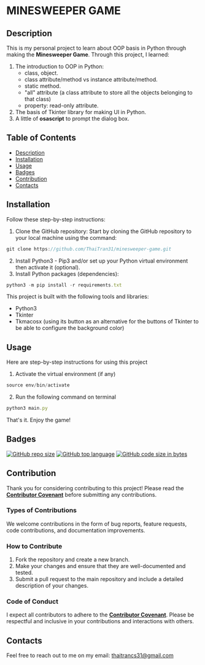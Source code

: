 # MINESWEEPER GAME

## Description
This is my personal project to learn about OOP basis in Python through making the **Minesweeper Game**.
Through this project, I learned:
1. The introduction to OOP in Python:
    - class, object.
    - class attribute/method vs instance attribute/method.
    - static method.
    - "all" attribute (a class attribute to store all the objects belonging to that class)
    - property: read-only attribute.
2. The basis of Tkinter library for making UI in Python.
3. A little of **osascript** to prompt the dialog box.

## Table of Contents
- [Description](#description)
- [Installation](#installation)
- [Usage](#usage)
- [Badges](#badges)
- [Contribution](#contribution)
- [Contacts](#contacts)

## Installation
Follow these step-by-step instructions:
1. Clone the GitHub repository: Start by cloning the GitHub repository to your local machine using the command:

```jsx
git clone https://github.com/ThaiTran31/minesweeper-game.git
```
2. Install Python3 - Pip3 and/or set up your Python virtual environment then activate it (optional).
3. Install Python packages (dependencies):
```jsx
python3 -m pip install -r requirements.txt
```
This project is built with the following tools and libraries:
- Python3
- Tkinter
- Tkmacosx (using its button as an alternative for the buttons of Tkinter to be able to configure the background color)
## Usage
Here are step-by-step instructions for using this project
1. Activate the virtual environment (if any)
```jsx
source env/bin/activate
```
2. Run the following command on terminal
```jsx
python3 main.py
```
That's it. Enjoy the game!

## Badges
[![GitHub repo size](https://img.shields.io/github/repo-size/ThaiTran31/minesweeper-game)](https://github.com/ThaiTran31/minesweeper-game.git) [![GitHub top language](https://img.shields.io/github/languages/top/ThaiTran31/minesweeper-game)](https://github.com/ThaiTran31/minesweeper-game.git) [![GitHub code size in bytes](https://img.shields.io/github/languages/code-size/ThaiTran31/minesweeper-game)](https://github.com/ThaiTran31/minesweeper-game.git)

## Contribution
 
Thank you for considering contributing to this project! Please read the **[Contributor Covenant](https://www.contributor-covenant.org/)** before submitting any contributions.

### Types of Contributions

We welcome contributions in the form of bug reports, feature requests, code contributions, and documentation improvements.

### How to Contribute

1. Fork the repository and create a new branch.
2. Make your changes and ensure that they are well-documented and tested.
3. Submit a pull request to the main repository and include a detailed description of your changes.

### Code of Conduct

I expect all contributors to adhere to the **[Contributor Covenant](https://www.contributor-covenant.org/)**. Please be respectful and inclusive in your contributions and interactions with others.

## Contacts

Feel free to reach out to me on my email: thaitrancs31@gmail.com